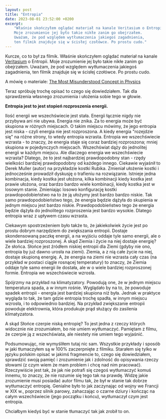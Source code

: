 ```yaml
---
layout: post
title: "Entropia"
date: 2023-08-01 23:52:00 +0200
excerpt:
    "Właśnie skończyłem oglądać materiał na kanale Veritasium o Entropii.
    Moje zrozumienie jej było takie nikłe zanim go obejrzałem.
    Uważam, że pod względem wytłumaczenia jakiegoś zagadnienia,
    ten filmik znajduje się w ścisłej czołówce. Po prostu cudo."
---
```


Kurcze, co to był za filmik. Właśnie skończyłem oglądać materiał na kanale [Veritasium](https://www.youtube.com/@veritasium) o Entropii. Moje zrozumienie jej było takie nikłe zanim go obejrzałem. Uważam, że pod względem wytłumaczenia jakiegoś zagadnienia, ten filmik znajduje się w ścisłej czołówce. Po prostu cudo.

A mówię o materiale: [The Most Misunderstood Concept in Physics](https://www.youtube.com/watch?v=DxL2HoqLbyA)

Teraz spróbuję trochę opisać to czego się dowiedziałem. Tak dla sprawdzenia własnego zrozumienia i ułożenia sobie tego w głowie.

**Entropia jest to jest stopień rozproszenia energii.**

Ilość energii we wszechświecie jest stała. Energii łącznie nigdy nie przybywa ani nie ubywa. Energia nie znika. Za to energia może być skupiona w różnych miejscach. O takim miejscu mówimy, że jego entropia jest niska - czyli energia nie jest rozproszona. A kiedy energia "rozejdzie się" na różne strony, to wtedy entropia wzrasta.
Entropia we wszechświecie wzrasta - to znaczy, że energia staje się coraz bardziej rozproszona; mniej skupiona w pojedynczych miejscach. Wszechświat dąży do jednolitej energii w każdym miejscu.
Ale dlaczego energia we wszechświecie wzrasta? Dlatego, że to jest najbardziej prawdopodobny stan - rzędy wielkości bardziej prawdopodobny od każdego innego. Ciekawie wyjaśnił to Derek Muller (autor) na przykładzie kostki Rubika. Zmieniał ułożenie kostki i jednocześnie prowadził dyskusję o trafieniu na rozwiązanie. Istnieje jedna kombinacja, kiedy kostka jest ułożona, kilka kombinacji kiedy kostka jest prawie ułożona, oraz bardzo bardzo wiele kombinacji, kiedy kostka jest w losowym stanie. Zmieniając losowo konfigurację kostki prawdopodobieństwo na to że ją ułożymy jest bardzo bardzo niskie. Tak samo prawdopodobieństwo tego, że energia będzie dążyła do skupienia w jednym miejscu jest bardzo niskie. Prawdopodobieństwo tego że energia będzie dążyła do jednolitego rozproszenia jest bardzo wysokie. Dlatego entropia wraz z upływem czasu wzrasta.

Ciekawym spostrzeżeniem było także to, że jakiekolwiek życie jest po prostu dobrym narzędziem do zwiększania entropii. Dostaje skondensowaną paczkę energii, a na wyjściu oddaje tyle samo energii, ale o wiele bardziej rozproszonej.
A skąd Ziemia i życie na niej dostaje energię? Ze słońca. Słońce jest źródłem niskiej entropii dla Ziemi (gdyby nie ono, entropia by już dawno urosła na ziemi). Ziemia, a z nią całe życie na niej, dostaje skupioną energię. A, że energia na ziemi nie wzrasta cały czas (na przykład w postaci ciągle rosnącej temperatury) to znaczy, że Ziemia oddaje tyle samo energii ile dostała, ale w o wiele bardziej rozproszonej formie. Entropia we wszechświecie wzrosła.

Spójrzmy na przykład na klimatyzatory. Powodują one, że w jednym miejscu temperatura spada, a w innym rośnie. Wyglądało by na to, że powoduje spadek entropii - energia jest bardziej skupiona niż była. Jednak w praktyce wygląda to tak, że tam gdzie entropia trochę spadła, w innym miejscu wzrosła, i to odpowiednio bardziej. Na przykład zwiększanie entropii powoduje elektrownia, która produkuje prąd służący do zasilenia klimatyzatora.

A skąd Słońce czerpie niską entropię? To jest jedna z rzeczy których widocznie nie zrozumiałem, bo nie umiem wytłumaczyć. Pamiętam z filmu, że czerpie ją z wszechświata, ale niestety nie umiem tego wyjaśnić.

Podsumowując, nie wymyśliłem tutaj nic sam. Wszystkie przykłady i sposób w jaki tłumaczyłem są w 100% zaczerpnięte z filmiku. Starałem się tylko w języku polskim opisać w jakimś fragmencie to, czego się dowiedziałem, sprawdzić swoją pamięć i zrozumienie jak i zdolność do opisywania rzeczy słowami (z czym wiem że mam problem i chcę nad nim pracować). Rzeczywiście jest tak, że jak nie potrafi się czegoś wytłumaczyć komuś innemu, to znaczy, że nie rozumie się tego tak na prawdę. Widzę jakie zrozumienie musi posiadać autor filmu tak, że był w stanie tak dobrze wytłumaczyć entropię. Genialne było to jak zaczynając od wojny we Francji w XIX w., poprzez silnik parowy, zahaczając o czarne dziury i kończąc na całym wszechświecie (jego początku i końcu), wytłumaczył czym jest entropia.

Chciałbym kiedyś być w stanie tłumaczyć tak jak zrobił to on.
